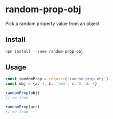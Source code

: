 # random-prop-obj

Pick a random property value from an object

## Install

```js
npm install --save random-prop-obj
```

## Usage

```js
const randomProp = require('random-prop-obj')
const obj = {a: 1, b: 'two', c: 3, d: 4}

randomProp(obj)
// => true

randomProp(arr)
// => true

```